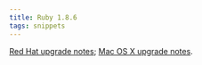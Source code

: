 ```yaml
---
title: Ruby 1.8.6
tags: snippets
---
```


[Red Hat upgrade notes](http://www.wincent.com/wiki/Building_and_installing_Ruby_1.8.6_on_Red_Hat_Enterprise_Linux_ES_3); [Mac OS X upgrade notes](http://www.wincent.com/wiki/Building_and_installing_Ruby_1.8.6_on_Mac_OS_X_Tiger).
